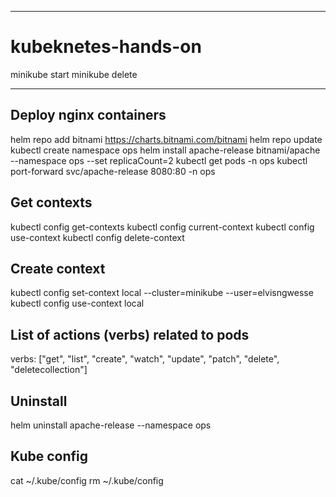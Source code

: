 *********************
# kubeknetes-hands-on
minikube start
minikube delete
*********************

## Deploy nginx containers ##
helm repo add bitnami https://charts.bitnami.com/bitnami
helm repo update
kubectl create namespace ops
helm install apache-release bitnami/apache --namespace ops --set replicaCount=2
kubectl get pods -n ops
kubectl port-forward svc/apache-release 8080:80 -n ops

## Get contexts ##
kubectl config get-contexts
kubectl config current-context
kubectl config use-context <context-name>
kubectl config delete-context <context-name>

## Create context ##
kubectl config set-context local --cluster=minikube --user=elvisngwesse
kubectl config use-context local

## List of actions (verbs) related to pods ##
verbs: ["get", "list", "create", "watch", "update", "patch", "delete", "deletecollection"]

## Uninstall ##
helm uninstall apache-release --namespace ops

## Kube config ##
cat ~/.kube/config
rm ~/.kube/config
